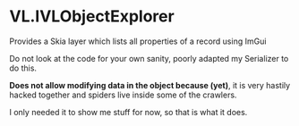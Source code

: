 # VL.IVLObjectExplorer
Provides a Skia layer which lists all properties of a record  using ImGui

Do not look at the code for your own sanity, poorly adapted my Serializer to do this.

**Does not allow modifying data in the object because (yet)**, it is very hastily hacked together and spiders live inside some of the crawlers.

I only needed it to show me stuff for now, so that is what it does.
